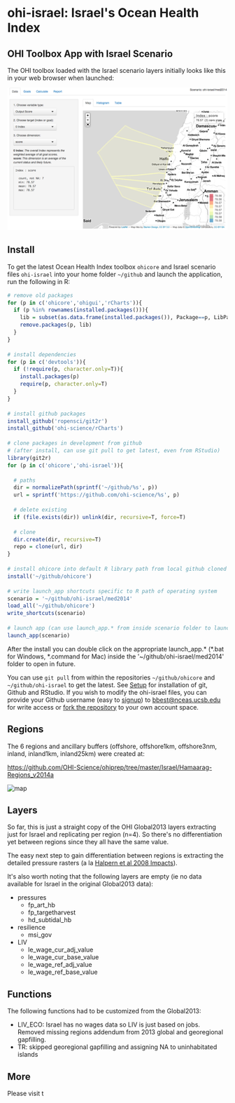 ohi-israel: Israel's Ocean Health Index
==========

## OHI Toolbox App with Israel Scenario

The OHI toolbox loaded with the Israel scenario layers initially looks like this in your web browser when launched:

![ohi-israel_tbx_screen](med2014/tmp/fig/ohi-israel_tbx_screen.png)

## Install

To get the latest Ocean Health Index toolbox `ohicore` and Israel scenario files `ohi-israel` into your home folder `~/github` and launch the application, run the following in R:

```r
# remove old packages
for (p in c('ohicore','ohigui','rCharts')){  
  if (p %in% rownames(installed.packages())){
    lib = subset(as.data.frame(installed.packages()), Package==p, LibPath, drop=T)
    remove.packages(p, lib)  
  }
}
 
# install dependencies
for (p in c('devtools')){
  if (!require(p, character.only=T)){
    install.packages(p)
    require(p, character.only=T)
  }
}
 
# install github packages
install_github('ropensci/git2r')
install_github('ohi-science/rCharts')

# clone packages in development from github
# (after install, can use git pull to get latest, even from RStudio)
library(git2r)
for (p in c('ohicore','ohi-israel')){

  # paths
  dir = normalizePath(sprintf('~/github/%s', p))
  url = sprintf('https://github.com/ohi-science/%s', p)
  
  # delete existing
  if (file.exists(dir)) unlink(dir, recursive=T, force=T)
  
  # clone
  dir.create(dir, recursive=T)
  repo = clone(url, dir)
}

# install ohicore into default R library path from local github cloned repo
install('~/github/ohicore')

# write launch_app shortcuts specific to R path of operating system
scenario = '~/github/ohi-israel/med2014'
load_all('~/github/ohicore')
write_shortcuts(scenario)

# launch app (can use launch_app.* from inside scenario folder to launch in future)
launch_app(scenario)
```

After the install you can double click on the appropriate launch_app.* (*.bat for Windows, *.command for Mac) inside the '~/github/ohi-israel/med2014' folder to open in future.

You can use `git pull` from within the repositories `~/github/ohicore` and `~/github/ohi-israel` to get the latest. See [Setup](https://github.com/OHI-Science/ohiprep/wiki/Setup) for installation of git, Github and RStudio. If you wish to modify the ohi-israel files, you can provide your Github username (easy to [signup](http://github.com)) to bbest@nceas.ucsb.edu for write access or [fork the repository](https://help.github.com/articles/fork-a-repo) to your own account space.

## Regions
The 6 regions and ancillary buffers (offshore, offshore1km, offshore3nm, inland, inland1km, inland25km) were created at: 

  https://github.com/OHI-Science/ohiprep/tree/master/Israel/Hamaarag-Regions_v2014a

![map](https://raw.githubusercontent.com/OHI-Science/ohiprep/master/Israel/Hamaarag-Regions_v2014a/fig/ISR-regions_v2-gadm.png)

## Layers
So far, this is just a straight copy of the OHI Global2013 layers extracting just for Israel and replicating per region (n=4). So there's no differentiation yet between regions since they all have the same value.

The easy next step to gain differentiation between regions is extracting the detailed pressure rasters (a la [Halpern et al 2008 Impacts](http://www.nceas.ucsb.edu/globalmarine/impacts)).

It's also worth noting that the following layers are empty (ie no data available for Israel in the original Global2013 data):
- pressures
  +  fp_art_hb
  +  fp_targetharvest
  +  hd_subtidal_hb
- resilience
  +  msi_gov
- LIV
  +  le_wage_cur_adj_value
  +  le_wage_cur_base_value
  +  le_wage_ref_adj_value
  +  le_wage_ref_base_value

## Functions
The following functions had to be customized from the Global2013:
- LIV_ECO: Israel has no wages data so LIV is just based on jobs. Removed missing regions addendum from 2013 global and georegional gapfilling.
- TR: skipped georegional gapfilling and assigning NA to uninhabitated islands

## More
Please visit t

